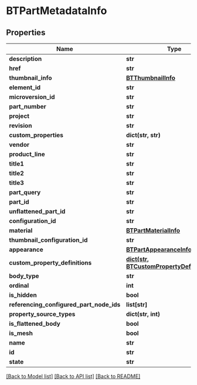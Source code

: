 # BTPartMetadataInfo

## Properties
Name | Type | Description | Notes
------------ | ------------- | ------------- | -------------
**description** | **str** |  | [optional] 
**href** | **str** |  | [optional] 
**thumbnail_info** | [**BTThumbnailInfo**](BTThumbnailInfo.md) |  | [optional] 
**element_id** | **str** |  | [optional] 
**microversion_id** | **str** |  | [optional] 
**part_number** | **str** |  | [optional] 
**project** | **str** |  | [optional] 
**revision** | **str** |  | [optional] 
**custom_properties** | **dict(str, str)** |  | [optional] 
**vendor** | **str** |  | [optional] 
**product_line** | **str** |  | [optional] 
**title1** | **str** |  | [optional] 
**title2** | **str** |  | [optional] 
**title3** | **str** |  | [optional] 
**part_query** | **str** |  | [optional] 
**part_id** | **str** |  | [optional] 
**unflattened_part_id** | **str** |  | [optional] 
**configuration_id** | **str** |  | [optional] 
**material** | [**BTPartMaterialInfo**](BTPartMaterialInfo.md) |  | [optional] 
**thumbnail_configuration_id** | **str** |  | [optional] 
**appearance** | [**BTPartAppearanceInfo**](BTPartAppearanceInfo.md) |  | [optional] 
**custom_property_definitions** | [**dict(str, BTCustomPropertyDefinitionInfo)**](BTCustomPropertyDefinitionInfo.md) |  | [optional] 
**body_type** | **str** |  | [optional] 
**ordinal** | **int** |  | [optional] 
**is_hidden** | **bool** |  | [optional] 
**referencing_configured_part_node_ids** | **list[str]** |  | [optional] 
**property_source_types** | **dict(str, int)** |  | [optional] 
**is_flattened_body** | **bool** |  | [optional] 
**is_mesh** | **bool** |  | [optional] 
**name** | **str** |  | [optional] 
**id** | **str** |  | [optional] 
**state** | **str** |  | [optional] 

[[Back to Model list]](../README.md#documentation-for-models) [[Back to API list]](../README.md#documentation-for-api-endpoints) [[Back to README]](../README.md)


